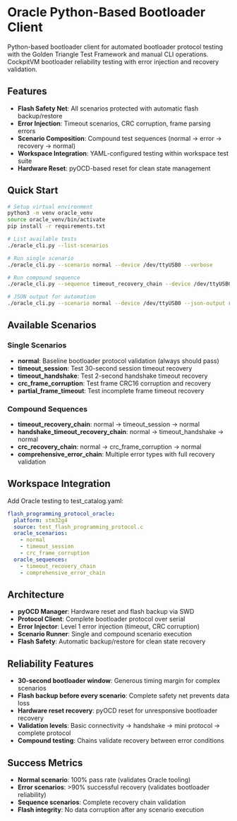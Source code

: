 # Oracle Python-Based Bootloader Client

Python-based bootloader client for automated bootloader protocol testing with the Golden Triangle Test Framework and manual CLI operations. CockpitVM bootloader reliability testing with error injection and recovery validation.

## Features

- **Flash Safety Net**: All scenarios protected with automatic flash backup/restore
- **Error Injection**: Timeout scenarios, CRC corruption, frame parsing errors
- **Scenario Composition**: Compound test sequences (normal → error → recovery → normal)
- **Workspace Integration**: YAML-configured testing within workspace test suite
- **Hardware Reset**: pyOCD-based reset for clean state management

## Quick Start

```bash
# Setup virtual environment
python3 -m venv oracle_venv
source oracle_venv/bin/activate
pip install -r requirements.txt

# List available tests
./oracle_cli.py --list-scenarios

# Run single scenario
./oracle_cli.py --scenario normal --device /dev/ttyUSB0 --verbose

# Run compound sequence
./oracle_cli.py --sequence timeout_recovery_chain --device /dev/ttyUSB0

# JSON output for automation
./oracle_cli.py --scenario normal --device /dev/ttyUSB0 --json-output results.json --batch-mode
```

## Available Scenarios

### Single Scenarios
- **normal**: Baseline bootloader protocol validation (always should pass)
- **timeout_session**: Test 30-second session timeout recovery
- **timeout_handshake**: Test 2-second handshake timeout recovery  
- **crc_frame_corruption**: Test frame CRC16 corruption and recovery
- **partial_frame_timeout**: Test incomplete frame timeout recovery

### Compound Sequences
- **timeout_recovery_chain**: normal → timeout_session → normal
- **handshake_timeout_recovery_chain**: normal → timeout_handshake → normal
- **crc_recovery_chain**: normal → crc_frame_corruption → normal
- **comprehensive_error_chain**: Multiple error types with full recovery validation

## Workspace Integration

Add Oracle testing to test_catalog.yaml:

```yaml
flash_programming_protocol_oracle:
  platform: stm32g4
  source: test_flash_programming_protocol.c
  oracle_scenarios:
    - normal
    - timeout_session
    - crc_frame_corruption
  oracle_sequences:
    - timeout_recovery_chain
    - comprehensive_error_chain
```

## Architecture

- **pyOCD Manager**: Hardware reset and flash backup via SWD
- **Protocol Client**: Complete bootloader protocol over serial 
- **Error Injector**: Level 1 error injection (timeout, CRC corruption)
- **Scenario Runner**: Single and compound scenario execution
- **Flash Safety**: Automatic backup/restore for clean state recovery

## Reliability Features

- **30-second bootloader window**: Generous timing margin for complex scenarios
- **Flash backup before every scenario**: Complete safety net prevents data loss
- **Hardware reset recovery**: pyOCD reset for unresponsive bootloader recovery
- **Validation levels**: Basic connectivity → handshake → mini protocol → complete protocol
- **Compound testing**: Chains validate recovery between error conditions

## Success Metrics

- **Normal scenario**: 100% pass rate (validates Oracle tooling)
- **Error scenarios**: >90% successful recovery (validates bootloader reliability)
- **Sequence scenarios**: Complete recovery chain validation
- **Flash integrity**: No data corruption after any scenario execution